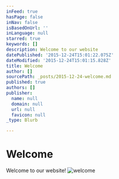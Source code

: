 ```yaml
---
inFeed: true
hasPage: false
inNav: false
isBasedOnUrl: ''
inLanguage: null
starred: true
keywords: []
description: Welcome to our website
datePublished: '2015-12-24T15:01:22.075Z'
dateModified: '2015-12-24T15:01:15.828Z'
title: Welcome
author: []
sourcePath: _posts/2015-12-24-welcome.md
published: true
authors: []
publisher:
  name: null
  domain: null
  url: null
  favicon: null
_type: Blurb

---
```

# Welcome

Welcome to our website!
![welcome](https://the-grid-user-content.s3-us-west-2.amazonaws.com/5dbd26cc-a371-4808-a37f-c2052186f0ff.jpg)